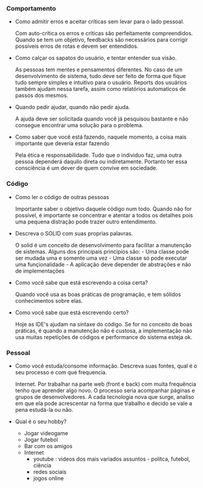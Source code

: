 ### Comportamento
- Como admitir erros e aceitar críticas sem levar para o lado pessoal.
	
	Com auto-crítica os erros e críticas são perfeitamente compreendidos. Quando se tem um objetivo, feedbacks são necessários para corrigir possíveis erros de rotas e devem ser entendidos.
	
	
- Como calçar os sapatos do usuário, e tentar entender sua visão.

	As pessoas tem mentes e pensamentos diferentes. No caso de um desenvolvimento de sistema, tudo deve ser feito de forma que fique tudo sempre simples e intuitivo para o usuário. Reports dos usuários também ajudam nessa tarefa, assim como relatórios automaticos de passos dos mesmos.
	

- Quando pedir ajudar, quando não pedir ajuda.

	A ajuda deve ser solicitada quando você já pesquisou bastante e não consegue encontrar uma solução para o problema. 


- Como saber que você está fazendo, naquele momento, a coisa mais importante que deveria estar fazendo
	
	Pela ética e responsabilidade. Tudo que o individuo faz, uma outra pessoa dependerá daquilo direta ou indiretamente. Portanto ter essa consciência é um dever de quem convive em sociedade.

### Código
- Como ler o código de outras pessoas

	Importante saber o objetivo daquele código num todo. Quando não for possível, é importante se concentrar e atentar a todos os detalhes pois uma pequena distração pode trazer outro entendimento.
	
	
- Descreva o SOLID com suas proprias palavras.

	O solid é um conceito de desenvolvimento para facilitar a manutenção de sistemas. Alguns dos principais principios são:
		- Uma classe pode ser mudada uma e somente uma vez
		- Uma classe só pode executar uma funçionalidade
		- A aplicação deve depender de abstrações e não de implementações
		
	
- Como você sabe que está escrevendo a coisa certa?
	
	Quando você usa as boas práticas de programação, e tem sólidos conhecimentos sobre elas.
	

- Como você sabe que está escrevendo certo?	
	
	Hoje as IDE's ajudam na sintaxe do código. Se for no conceito de boas práticas, é quando a manutenção não é custosa, a implementação não usa muitas repetições de códigos e performance do sistema esteja ok.


### Pessoal
- Como você estuda/consome informação. Descreva suas fontes, qual é o seu processo e com que frequencia.

	Internet. Por trabalhar na parte web (front e back) com muita frequência tenho que aprender algo novo. O processo seria acompanhar páginas e grupos de desenvolvedores. A cada tecnologia nova que surge, analiso em que ela pode acrescentar na forma que trabalho e decido se vale a pena estudá-la ou não.	

- Qual é o seu hobby?
	- Jogar videogame
	- Jogar futebol
	- Bar com os amigos
	- Internet 
		- youtube : videos dos mais variados assuntos - polítca, futebol, ciência
		- redes sociais
		- jogos online